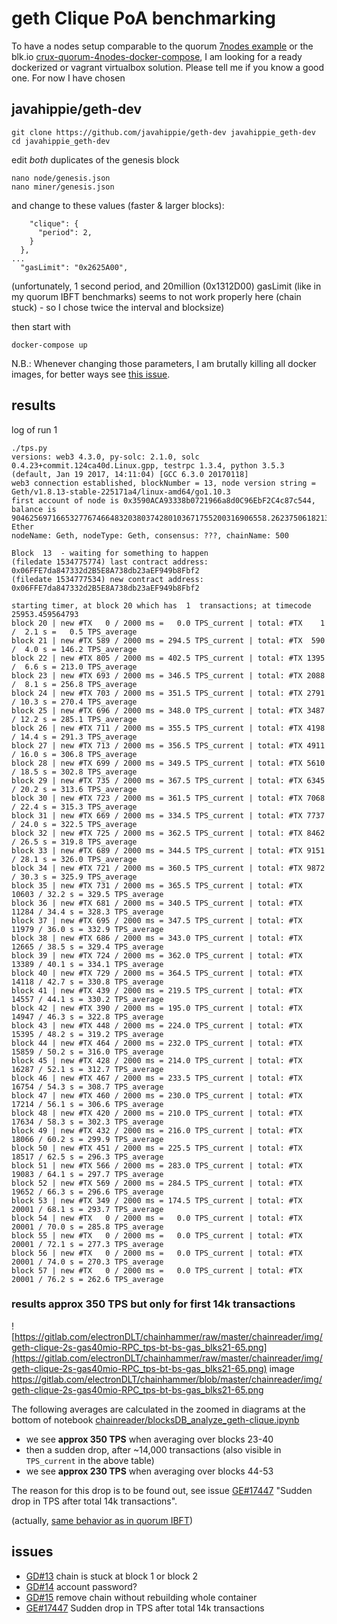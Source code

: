 # geth Clique PoA benchmarking
To have a nodes setup comparable to the  quorum [7nodes example](https://github.com/jpmorganchase/quorum-examples/tree/master/examples/7nodes) or the blk.io [crux-quorum-4nodes-docker-compose](https://github.com/blk-io/crux/blob/master/docker/quorum-crux/docker-compose.yaml), I am looking for a ready dockerized or vagrant virtualbox solution. Please tell me if you know a good one. For now I have chosen

## javahippie/geth-dev

```
git clone https://github.com/javahippie/geth-dev javahippie_geth-dev
cd javahippie_geth-dev
```

edit *both* duplicates of the genesis block

```
nano node/genesis.json 
nano miner/genesis.json 
```

and change to these values (faster & larger blocks):

```
    "clique": {
      "period": 2,
    }
  },
...
  "gasLimit": "0x2625A00",
```

(unfortunately, 1 second period, and 20million (0x1312D00) gasLimit (like in my quorum IBFT benchmarks) seems to not work properly here (chain stuck) - so I chose twice the interval and blocksize)

then start with
```
docker-compose up
```

N.B.: Whenever changing those parameters, I am brutally killing all docker images, for better ways see [this issue](https://github.com/javahippie/geth-dev/issues/15).

## results
log of run 1
```
./tps.py 
versions: web3 4.3.0, py-solc: 2.1.0, solc 0.4.23+commit.124ca40d.Linux.gpp, testrpc 1.3.4, python 3.5.3 (default, Jan 19 2017, 14:11:04) [GCC 6.3.0 20170118]
web3 connection established, blockNumber = 13, node version string =  Geth/v1.8.13-stable-225171a4/linux-amd64/go1.10.3
first account of node is 0x3590ACA93338b0721966a8d0C96EbF2C4c87c544, balance is 904625697166532776746648320380374280103671755200316906558.262375061821325312 Ether
nodeName: Geth, nodeType: Geth, consensus: ???, chainName: 500

Block  13  - waiting for something to happen
(filedate 1534775774) last contract address: 0x06FFE7da847332d2B5E8A738db23aEF949b8Fbf2
(filedate 1534777534) new contract address: 0x06FFE7da847332d2B5E8A738db23aEF949b8Fbf2

starting timer, at block 20 which has  1  transactions; at timecode 25953.459564793
block 20 | new #TX   0 / 2000 ms =   0.0 TPS_current | total: #TX    1 /  2.1 s =   0.5 TPS_average
block 21 | new #TX 589 / 2000 ms = 294.5 TPS_current | total: #TX  590 /  4.0 s = 146.2 TPS_average
block 22 | new #TX 805 / 2000 ms = 402.5 TPS_current | total: #TX 1395 /  6.6 s = 213.0 TPS_average
block 23 | new #TX 693 / 2000 ms = 346.5 TPS_current | total: #TX 2088 /  8.1 s = 256.8 TPS_average
block 24 | new #TX 703 / 2000 ms = 351.5 TPS_current | total: #TX 2791 / 10.3 s = 270.4 TPS_average
block 25 | new #TX 696 / 2000 ms = 348.0 TPS_current | total: #TX 3487 / 12.2 s = 285.1 TPS_average
block 26 | new #TX 711 / 2000 ms = 355.5 TPS_current | total: #TX 4198 / 14.4 s = 291.3 TPS_average
block 27 | new #TX 713 / 2000 ms = 356.5 TPS_current | total: #TX 4911 / 16.0 s = 306.8 TPS_average
block 28 | new #TX 699 / 2000 ms = 349.5 TPS_current | total: #TX 5610 / 18.5 s = 302.8 TPS_average
block 29 | new #TX 735 / 2000 ms = 367.5 TPS_current | total: #TX 6345 / 20.2 s = 313.6 TPS_average
block 30 | new #TX 723 / 2000 ms = 361.5 TPS_current | total: #TX 7068 / 22.4 s = 315.3 TPS_average
block 31 | new #TX 669 / 2000 ms = 334.5 TPS_current | total: #TX 7737 / 24.0 s = 322.5 TPS_average
block 32 | new #TX 725 / 2000 ms = 362.5 TPS_current | total: #TX 8462 / 26.5 s = 319.8 TPS_average
block 33 | new #TX 689 / 2000 ms = 344.5 TPS_current | total: #TX 9151 / 28.1 s = 326.0 TPS_average
block 34 | new #TX 721 / 2000 ms = 360.5 TPS_current | total: #TX 9872 / 30.3 s = 325.9 TPS_average
block 35 | new #TX 731 / 2000 ms = 365.5 TPS_current | total: #TX 10603 / 32.2 s = 329.5 TPS_average
block 36 | new #TX 681 / 2000 ms = 340.5 TPS_current | total: #TX 11284 / 34.4 s = 328.3 TPS_average
block 37 | new #TX 695 / 2000 ms = 347.5 TPS_current | total: #TX 11979 / 36.0 s = 332.9 TPS_average
block 38 | new #TX 686 / 2000 ms = 343.0 TPS_current | total: #TX 12665 / 38.5 s = 329.4 TPS_average
block 39 | new #TX 724 / 2000 ms = 362.0 TPS_current | total: #TX 13389 / 40.1 s = 334.1 TPS_average
block 40 | new #TX 729 / 2000 ms = 364.5 TPS_current | total: #TX 14118 / 42.7 s = 330.8 TPS_average
block 41 | new #TX 439 / 2000 ms = 219.5 TPS_current | total: #TX 14557 / 44.1 s = 330.2 TPS_average
block 42 | new #TX 390 / 2000 ms = 195.0 TPS_current | total: #TX 14947 / 46.3 s = 322.8 TPS_average
block 43 | new #TX 448 / 2000 ms = 224.0 TPS_current | total: #TX 15395 / 48.2 s = 319.2 TPS_average
block 44 | new #TX 464 / 2000 ms = 232.0 TPS_current | total: #TX 15859 / 50.2 s = 316.0 TPS_average
block 45 | new #TX 428 / 2000 ms = 214.0 TPS_current | total: #TX 16287 / 52.1 s = 312.7 TPS_average
block 46 | new #TX 467 / 2000 ms = 233.5 TPS_current | total: #TX 16754 / 54.3 s = 308.7 TPS_average
block 47 | new #TX 460 / 2000 ms = 230.0 TPS_current | total: #TX 17214 / 56.1 s = 306.6 TPS_average
block 48 | new #TX 420 / 2000 ms = 210.0 TPS_current | total: #TX 17634 / 58.3 s = 302.3 TPS_average
block 49 | new #TX 432 / 2000 ms = 216.0 TPS_current | total: #TX 18066 / 60.2 s = 299.9 TPS_average
block 50 | new #TX 451 / 2000 ms = 225.5 TPS_current | total: #TX 18517 / 62.5 s = 296.3 TPS_average
block 51 | new #TX 566 / 2000 ms = 283.0 TPS_current | total: #TX 19083 / 64.1 s = 297.7 TPS_average
block 52 | new #TX 569 / 2000 ms = 284.5 TPS_current | total: #TX 19652 / 66.3 s = 296.6 TPS_average
block 53 | new #TX 349 / 2000 ms = 174.5 TPS_current | total: #TX 20001 / 68.1 s = 293.7 TPS_average
block 54 | new #TX   0 / 2000 ms =   0.0 TPS_current | total: #TX 20001 / 70.0 s = 285.8 TPS_average
block 55 | new #TX   0 / 2000 ms =   0.0 TPS_current | total: #TX 20001 / 72.1 s = 277.3 TPS_average
block 56 | new #TX   0 / 2000 ms =   0.0 TPS_current | total: #TX 20001 / 74.0 s = 270.3 TPS_average
block 57 | new #TX   0 / 2000 ms =   0.0 TPS_current | total: #TX 20001 / 76.2 s = 262.6 TPS_average
```
### results approx 350 TPS but only for first 14k transactions 

![https://gitlab.com/electronDLT/chainhammer/raw/master/chainreader/img/geth-clique-2s-gas40mio-RPC_tps-bt-bs-gas_blks21-65.png](https://gitlab.com/electronDLT/chainhammer/raw/master/chainreader/img/geth-clique-2s-gas40mio-RPC_tps-bt-bs-gas_blks21-65.png)
image https://gitlab.com/electronDLT/chainhammer/blob/master/chainreader/img/geth-clique-2s-gas40mio-RPC_tps-bt-bs-gas_blks21-65.png

The following averages are calculated in the zoomed in diagrams at the bottom of notebook [chainreader/blocksDB_analyze_geth-clique.ipynb](https://gitlab.com/electronDLT/chainhammer/blob/master/chainreader/blocksDB_analyze_geth-clique.ipynb)


* we see **approx 350 TPS** when averaging over blocks 23-40 
* then a sudden drop, after ~14,000 transactions (also visible in `TPS_current` in the above table)
* we see **approx 230 TPS** when averaging over blocks 44-53 

The reason for this drop is to be found out, see issue [GE#17447](https://github.com/ethereum/go-ethereum/issues/17447) "Sudden drop in TPS after total 14k transactions".

(actually, [same behavior as in quorum IBFT](https://gitlab.com/electronDLT/chainhammer/blob/master/quorum-IBFT.md#result-400-tps-but-only-for-the-first-14k-tx))

## issues
* [GD#13](https://github.com/javahippie/geth-dev/issues/13) chain is stuck at block 1 or block 2
* [GD#14](https://github.com/javahippie/geth-dev/issues/14) account password?
* [GD#15](https://github.com/javahippie/geth-dev/issues/15) remove chain without rebuilding whole container 
* [GE#17447](https://github.com/ethereum/go-ethereum/issues/17447) Sudden drop in TPS after total 14k transactions